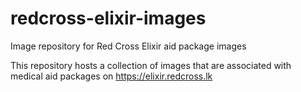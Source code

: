 # redcross-elixir-images
Image repository for Red Cross Elixir aid package images

This repository hosts a collection of images that are associated with medical aid packages on https://elixir.redcross.lk
